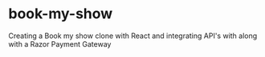 # book-my-show
Creating a Book my show clone with React and integrating API's with along with a Razor Payment Gateway 
